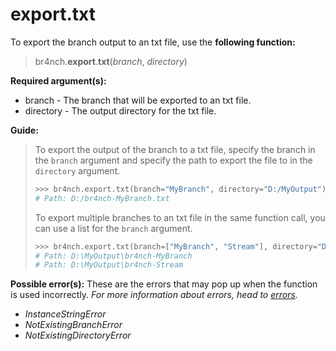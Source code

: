 # export.txt

To export the branch output to an txt file, use the **following function:**

> br4nch.**export**.**txt**(*branch*, *directory*)

**Required argument(s):**

- branch - The branch that will be exported to an txt file.
- directory  - The output directory for the txt file.

**Guide:**

> To export the output of the branch to a txt file, specify the branch in the `branch` argument and specify the path to export the file to in the `directory` argument.
>
> ```python
> >>> br4nch.export.txt(branch="MyBranch", directory="D:/MyOutput")
> # Path: D:/br4nch-MyBranch.txt
> ```
>
> To export multiple branches to an txt file in the same function call, you can use a list for the `branch` argument.
>
> ```python
> >>> br4nch.export.txt(branch=["MyBranch", "Stream"], directory="D:/MyOutput")
> # Path: D:\MyOutput\br4nch-MyBranch
> # Path: D:\MyOutput\br4nch-Stream
> ```

**Possible error(s):**
These are the errors that may pop up when the function is used incorrectly.
*For more information about errors, head to [errors](../../guides/errors.md).*

- *InstanceStringError*
- *NotExistingBranchError*
- *NotExistingDirectoryError*

